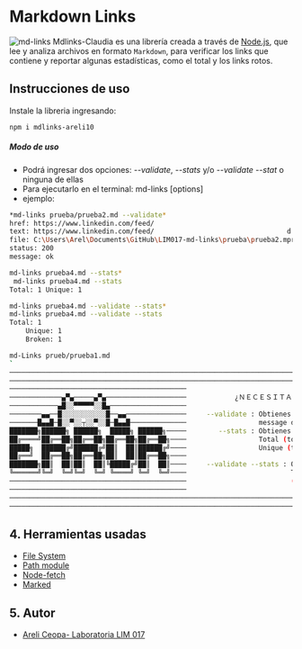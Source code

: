 # Markdown Links
![md-links](https://ibb.co/16fkjTM)
Mdlinks-Claudia es una librería creada a través de [Node.js](https://nodejs.org/), que lee y analiza archivos
en formato `Markdown`, para verificar los links que contiene y reportar algunas estadísticas, como el total y los links rotos.

## Instrucciones de uso
Instale la libreria ingresando:

`npm i mdlinks-areli10`

##### Modo de uso
* Podrá ingresar dos opciones: *--validate*, *--stats*  y/o *--validate --stat* o ninguna de ellas
* Para ejecutarlo en el terminal: md-links <path> [options] 
* ejemplo:
```sh
*md-links prueba/prueba2.md --validate*
href: https://www.linkedin.com/feed/
text: https://www.linkedin.com/feed/                                 d
file: C:\Users\Arel\Documents\GitHub\LIM017-md-links\prueba\prueba2.mprueba\prueba2.md
status: 200
message: ok  
```
```sh
md-links prueba4.md --stats* 
 md-links prueba4.md --stats
Total: 1 Unique: 1
```
```sh
md-links prueba4.md --validate --stats*
md-links prueba4.md --validate --stats
Total: 1 
    Unique: 1
    Broken: 1
 ```
```sh
md-Links prueb/prueba1.md
`
────────────────────────────────────────────────────────────────────────────────────────────────────────
────────────────────────────────────────────────────────────────────────────────────────────────────────
────────────────────────────────────────────                                                        ────
─────────────▄▀▄─────▄▀▄────────────────────            ¿ＮＥＣＥＳＩＴＡＳ  ＡＹＵＤＡ？
────────────▄█░░▀▀▀▀▀░░█▄───────────────────                                                        ────
────────▄▄──█░░░░░░░░░░░█──▄▄───────────────     --validate : Obtienes el href, title, status y     ────
───────█▄▄█─█░░▀░░┬░░▀░░█─█▄▄█──────────────                  message de cada link.                 ────
███████╗██████╗ ██████╗  █████╗ ██████╗─────        --stats : Obtienes como resultado               ────
██╔════╝██╔══██╗██╔══██╗██╔══██╗██╔══██╗────                  Total (total de links) y              ────
█████╗  ██████╔╝██████╔╝██║  ██║██████╔╝────                  Unique (total de links únicos).       ────
██╔══╝  ██╔══██╗██╔══██╗██║  ██║██╔══██╗────                                                        ────
███████╗██║  ██║██║  ██║╚█████╔╝██║  ██║────     --validate --stats : Obtienes como resultado       ────
╚══════╝╚═╝  ╚═╝╚═╝  ╚═╝ ╚════╝ ╚═╝  ╚═╝────                          Total, Unique y Broken        ────
────────────────────────────────────────────                          (total de links fail).        ────
────────────────────────────────────────────                                                        ────
────────────────────────────────────────────────────────────────────────────────────────────────────────
────────────────────────────────────────────────────────────────────────────────────────────────────────`
```

## 4. Herramientas usadas
* [File System](https://nodejs.org/dist/latest-v17.x/docs/api/fs.html#file-system)
* [Path module](https://nodejs.org/dist/latest-v17.x/docs/api/path.html)
* [Node-fetch](https://nodejs.org/dist/latest-v17.x/docs/api/fs.html#file-system)
* [Marked](https://www.npmjs.com/package/marked)

## 5. Autor
* [Areli Ceopa- Laboratoria LIM 017](https://github.com/arelia10)